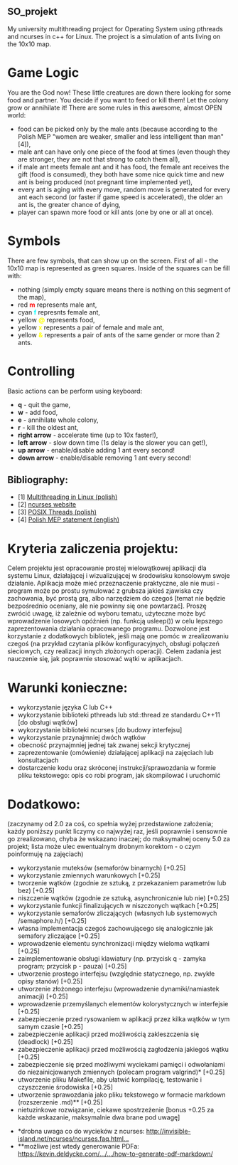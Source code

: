 ## SO_projekt
My university multithreading project for Operating System using pthreads and ncurses in c++ for Linux. 
The project is a simulation of ants living on the 10x10 map.


# Game Logic
You are the God now! These little creatures are down there looking for some food and partner. You decide if you want to feed or kill them! Let the colony grow or annihilate it! There are some rules in this awesome, almost OPEN world:
- food can be picked only by the male ants (because according to the Polish MEP "women are weaker, smaller and less intelligent than man"[4]),
- male ant can have only one piece of the food at times (even though they are stronger, they are not that strong to catch them all),
- if male ant meets female ant and it has food, the female ant receives the gift (food is consumed), they both have some nice quick time and new ant is being produced (not pregnant time implemented yet),
- every ant is aging with every move, random move is generated for every ant each second (or faster if game speed is accelerated), the older an ant is, the greater chance of dying,
- player can spawn more food or kill ants (one by one or all at once).

# Symbols
There are few symbols, that can show up on the screen.
First of all - the 10x10 map is represented as green squares. Inside of the squares can be fill with:
- nothing (simply empty square means there is nothing on this segment of the map),
- red <span style="color:red"> **m** </span> represents male ant,
- cyan <span style="color:cyan"> **f** </span> represnts female ant,
- yellow <span style="color:yellow"> **@**</span> represents food,
- yellow <span style="color:yellow"> **x**</span> represents a pair of female and male ant,
- yellow <span style="color:yellow"> **&**</span> represents a pair of ants of the same gender or more than 2 ants.

# Controlling

Basic actions can be perform using keyboard:
- **q** - quit the game,
- **w** - add food,
- **e** - annihilate whole colony,
- **r** - kill the oldest ant,
- **right arrow** - accelerate time (up to 10x faster!),
- **left arrow** - slow down time (1s delay is the slower you can get!),
- **up arrow** - enable/disable adding 1 ant every second!
- **down arrow** - enable/disable removing 1 ant every second!

## Bibliography:
- [1] [Multithreading in Linux (polish)](http://m.jedynak.pl/systemy/watki-referat.pdf)
- [2] [ncurses website](http://www.gnu.org/software/ncurses/ncurses.html)
- [3] [POSIX Threads (polish)](http://wm.ite.pl/articles/pthreads.pdf)
- [4] [Polish MEP statement (english)](http://www.independent.co.uk/news/world/europe/women-smaller-weaker-less-intelligent-paid-less-janusz-korwin-mikke-polish-mep-right-wing-silesia-a7609031.html)

# Kryteria zaliczenia projektu:
Celem projektu jest opracowanie prostej wielowątkowej aplikacji dla systemu Linux, działającej i wizualizującej w środowisku konsolowym swoje działanie. Aplikacja może mieć przeznaczenie praktyczne, ale nie musi - program może po prostu symulować z grubsza jakieś zjawiska czy zachowania, być prostą grą, albo narzędziem do czegoś [temat nie będzie bezpośrednio oceniany, ale nie powinny się one powtarzać]. Proszę zwrócić uwagę, iż zależnie od wyboru tematu, użyteczne może być wprowadzenie losowych opóźnień (np. funkcją usleep()) w celu lepszego zaprezentowania działania opracowanego programu. Dozwolone jest korzystanie z dodatkowych bibliotek, jeśli mają one pomóc w zrealizowaniu czegoś (na przykład czytania plików konfiguracyjnych, obsługi połączeń sieciowych, czy realizacji innych złożonych operacji). Celem zadania jest nauczenie się, jak poprawnie stosować wątki w aplikacjach.

# Warunki konieczne: 
- wykorzystanie języka C lub C++ 
- wykorzystanie biblioteki pthreads lub std::thread ze standardu C++11 [do obsługi wątków] 
- wykorzystanie biblioteki ncurses [do budowy interfejsu] 
- wykorzystanie przynajmniej dwóch wątków 
- obecność przynajmniej jednej tak zwanej sekcji krytycznej 
- zaprezentowanie (omówienie) działającej aplikacji na zajęciach lub konsultacjach 
- dostarczenie kodu oraz skróconej instrukcji/sprawozdania w formie pliku tekstowego: opis co robi program, jak skompilować i uruchomić

# Dodatkowo: 
(zaczynamy od 2.0 za coś, co spełnia wyżej przedstawione założenia; każdy poniższy punkt liczymy co najwyżej raz, jeśli poprawnie i sensownie go zrealizowano, chyba że wskazano inaczej; do maksymalnej oceny 5.0 za projekt; lista może ulec ewentualnym drobnym korektom - o czym poinformuję na zajęciach) 
- wykorzystanie muteksów (semaforów binarnych) [+0.25] 
- wykorzystanie zmiennych warunkowych [+0.25] 
- tworzenie wątków (zgodnie ze sztuką, z przekazaniem parametrów lub bez) [+0.25] 
- niszczenie wątków (zgodnie ze sztuką, asynchronicznie lub nie) [+0.25] 
- wykorzystanie funkcji finalizujących w niszczonych wątkach [+0.25] 
- wykorzystanie semaforów zliczających (własnych lub systemowych /semaphore.h/) [+0.25] 
- własna implementacja czegoś zachowującego się analogicznie jak semafory zliczające [+0.25] 
- wprowadzenie elementu synchronizacji między wieloma wątkami [+0.25] 
- zaimplementowanie obsługi klawiatury (np. przycisk q - zamyka program; przycisk p - pauza) [+0.25] 
- utworzenie prostego interfejsu (względnie statycznego, np. zwykłe opisy stanów) [+0.25] 
- utworzenie złożonego interfejsu (wprowadzenie dynamiki/namiastek animacji) [+0.25] 
- wprowadzenie przemyślanych elementów kolorystycznych w interfejsie [+0.25] 
- zabezpieczenie przed rysowaniem w aplikacji przez kilka wątków w tym samym czasie [+0.25] 
- zabezpieczenie aplikacji przed możliwością zakleszczenia się (deadlock) [+0.25] 
- zabezpieczenie aplikacji przed możliwością zagłodzenia jakiegoś wątku [+0.25] 
- zabezpieczenie się przed możliwymi wyciekami pamięci i odwołaniami do niezainicjowanych zmiennych (polecam program valgrind)* [+0.25] 
- utworzenie pliku Makefile, aby ułatwić kompilację, testowanie i czyszczenie środowiska [+0.25] 
- utworzenie sprawozdania jako pliku tekstowego w formacie markdown (rozszerzenie .md)** [+0.25] 
- nietuzinkowe rozwiązanie, ciekawe spostrzeżenie [bonus +0.25 za każde wskazanie, maksymalnie dwa brane pod uwagę]

* *drobna uwaga co do wycieków z ncurses: http://invisible-island.net/ncurses/ncurses.faq.html… 
* **możliwe jest wtedy generowanie PDFa: https://kevin.deldycke.com/…/…/how-to-generate-pdf-markdown/


